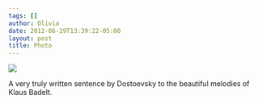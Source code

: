 ```yaml
---
tags: []
author: Olivia
date: 2012-06-29T13:39:22-05:00
layout: post
title: Photo
---
```


![](/media/m6e98vQYyc1qgao1mo1_1280.jpg)

A very truly written sentence by Dostoevsky to the beautiful melodies of Klaus Badelt.
